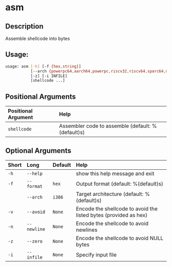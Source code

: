 



# asm

## Description


Assemble shellcode into bytes
## Usage:


```bash
usage: asm [-h] [-f {hex,string}]
           [--arch {powerpc64,aarch64,powerpc,riscv32,riscv64,sparc64,mips64,msp430,alpha,amd64,sparc,thumb,cris,i386,ia64,m68k,mips,s390,none,avr,arm,vax}] [-v AVOID] [-n]
           [-z] [-i INFILE]
           [shellcode ...]

```
## Positional Arguments

|Positional Argument|Help|
| :--- | :--- |
|`shellcode`|Assembler code to assemble (default: %(default)s)|

## Optional Arguments

|Short|Long|Default|Help|
| :--- | :--- | :--- | :--- |
|`-h`|`--help`||show this help message and exit|
|`-f`|`--format`|`hex`|Output format (default: %(default)s)|
||`--arch`|`i386`|Target architecture (default: %(default)s)|
|`-v`|`--avoid`|`None`|Encode the shellcode to avoid the listed bytes (provided as hex)|
|`-n`|`--newline`|`None`|Encode the shellcode to avoid newlines|
|`-z`|`--zero`|`None`|Encode the shellcode to avoid NULL bytes|
|`-i`|`--infile`|`None`|Specify input file|
